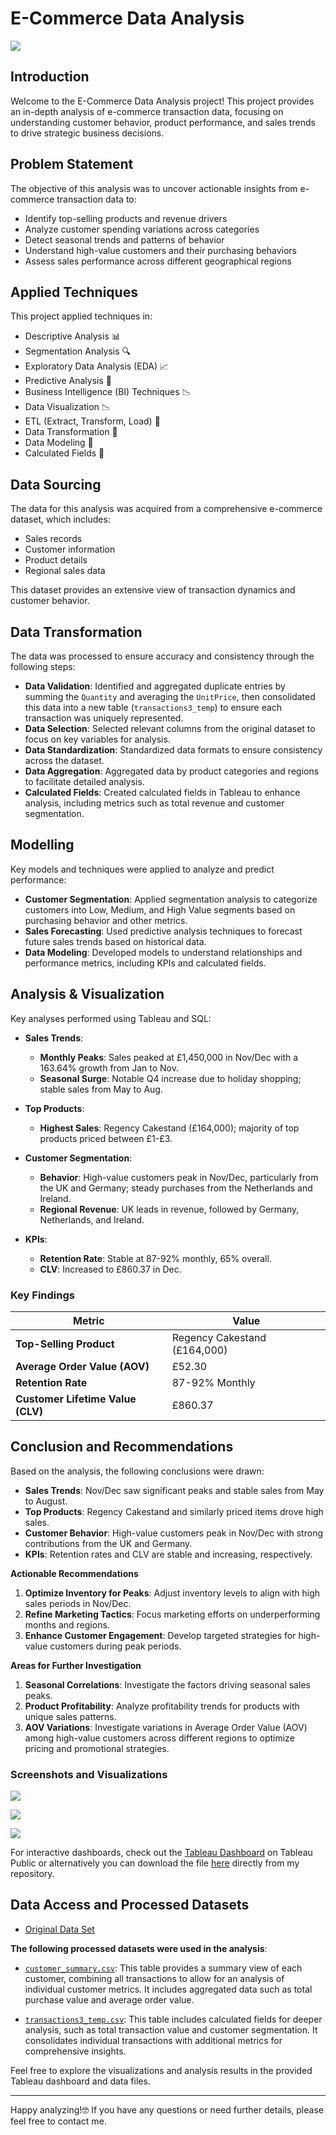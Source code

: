 # E-Commerce Data Analysis

![](Intro_Image.png) 

## Introduction
Welcome to the E-Commerce Data Analysis project! This project provides an in-depth analysis of e-commerce transaction data, focusing on understanding customer behavior, product performance, and sales trends to drive strategic business decisions.

## Problem Statement
The objective of this analysis was to uncover actionable insights from e-commerce transaction data to:
- Identify top-selling products and revenue drivers
- Analyze customer spending variations across categories
- Detect seasonal trends and patterns of behavior
- Understand high-value customers and their purchasing behaviors
- Assess sales performance across different geographical regions

## Applied Techniques
This project applied techniques in:
- Descriptive Analysis 📊
- Segmentation Analysis 🔍
- Exploratory Data Analysis (EDA) 📈
- Predictive Analysis 🔮
- Business Intelligence (BI) Techniques 📉
- Data Visualization 📉
- ETL (Extract, Transform, Load) 🔄
- Data Transformation 🔧
- Data Modeling 📐
- Calculated Fields 🔢

## Data Sourcing
The data for this analysis was acquired from a comprehensive e-commerce dataset, which includes:
- Sales records
- Customer information
- Product details
- Regional sales data

This dataset provides an extensive view of transaction dynamics and customer behavior.

## Data Transformation
The data was processed to ensure accuracy and consistency through the following steps:
- **Data Validation**: Identified and aggregated duplicate entries by summing the `Quantity` and averaging the `UnitPrice`, then consolidated this data into a new table (`transactions3_temp`) to ensure each transaction was uniquely represented.
- **Data Selection**: Selected relevant columns from the original dataset to focus on key variables for analysis.
- **Data Standardization**: Standardized data formats to ensure consistency across the dataset.
- **Data Aggregation**: Aggregated data by product categories and regions to facilitate detailed analysis.
- **Calculated Fields**: Created calculated fields in Tableau to enhance analysis, including metrics such as total revenue and customer segmentation.

## Modelling
Key models and techniques were applied to analyze and predict performance:
- **Customer Segmentation**: Applied segmentation analysis to categorize customers into Low, Medium, and High Value segments based on purchasing behavior and other metrics.
- **Sales Forecasting**: Used predictive analysis techniques to forecast future sales trends based on historical data.
- **Data Modeling**: Developed models to understand relationships and performance metrics, including KPIs and calculated fields.

## Analysis & Visualization
Key analyses performed using Tableau and SQL:

- **Sales Trends**:
  - **Monthly Peaks**: Sales peaked at £1,450,000 in Nov/Dec with a 163.64% growth from Jan to Nov.
  - **Seasonal Surge**: Notable Q4 increase due to holiday shopping; stable sales from May to Aug.

- **Top Products**:
  - **Highest Sales**: Regency Cakestand (£164,000); majority of top products priced between £1-£3.

- **Customer Segmentation**:
  - **Behavior**: High-value customers peak in Nov/Dec, particularly from the UK and Germany; steady purchases from the Netherlands and Ireland.
  - **Regional Revenue**: UK leads in revenue, followed by Germany, Netherlands, and Ireland.

- **KPIs**:
  - **Retention Rate**: Stable at 87-92% monthly, 65% overall.
  - **CLV**: Increased to £860.37 in Dec.
  
### Key Findings

| Metric                      | Value                 |
|-----------------------------|-----------------------|
| **Top-Selling Product**     | Regency Cakestand (£164,000) |
| **Average Order Value (AOV)** | £52.30                |
| **Retention Rate**          | 87-92% Monthly        |
| **Customer Lifetime Value (CLV)** | £860.37           |

## Conclusion and Recommendations
Based on the analysis, the following conclusions were drawn:
- **Sales Trends**: Nov/Dec saw significant peaks and stable sales from May to August.
- **Top Products**: Regency Cakestand and similarly priced items drove high sales.
- **Customer Behavior**: High-value customers peak in Nov/Dec with strong contributions from the UK and Germany.
- **KPIs**: Retention rates and CLV are stable and increasing, respectively.

**Actionable Recommendations**
1. **Optimize Inventory for Peaks**: Adjust inventory levels to align with high sales periods in Nov/Dec.
2. **Refine Marketing Tactics**: Focus marketing efforts on underperforming months and regions.
3. **Enhance Customer Engagement**: Develop targeted strategies for high-value customers during peak periods.

**Areas for Further Investigation**
1. **Seasonal Correlations**: Investigate the factors driving seasonal sales peaks.
2. **Product Profitability**: Analyze profitability trends for products with unique sales patterns.
3. **AOV Variations**: Investigate variations in Average Order Value (AOV) among high-value customers across different regions to optimize pricing and promotional strategies.
   
### Screenshots and Visualizations
![](Tableau_visuals/image_sales_trends.JPG)


![](Tableau_visuals/image_top_10.JPG)


![](Tableau_visuals/image_customer_segmentation.JPG)

For interactive dashboards, check out the [Tableau Dashboard](https://public.tableau.com/views/E-commerceCustomerJourneySalesanalysis/Dashboard?:language=en-GB&:sid=&:redirect=auth&:display_count=n&:origin=viz_share_link) on Tableau Public or alternatively you can download the file [here](Tableau_visuals/Customer_Journey&Sales_analysis.twbx) directly from my repository.

## Data Access and Processed Datasets
- [Original Data Set](https://docs.google.com/spreadsheets/d/1c8WK008EwUROTsHSHolbZYLGvJedK3Xfo2hKzMYZJTY/edit?usp=sharing)


**The following processed datasets were used in the analysis**:

- [`customer_summary.csv`](https://docs.google.com/spreadsheets/d/1_VwWvUBht4Ikn0ewoHeRIj1J8u39dCgYQtvDMBO9Z98/edit?usp=sharing): This table provides a summary view of each customer, combining all transactions to allow for an analysis of individual customer metrics. It includes aggregated data such as total purchase value and average order value.

- [`transactions3_temp.csv`](https://docs.google.com/spreadsheets/d/1OxMLiy1Egf-_1UpeNtU9dhreGNMhL7vlRssbB78Z0b0/edit?usp=sharing): This table includes calculated fields for deeper analysis, such as total transaction value and customer segmentation. It consolidates individual transactions with additional metrics for comprehensive insights.

Feel free to explore the visualizations and analysis results in the provided Tableau dashboard and data files.

---

Happy analyzing!🤓 If you have any questions or need further details, please feel free to contact me.
